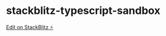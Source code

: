 # stackblitz-typescript-sandbox

[Edit on StackBlitz ⚡️](https://stackblitz.com/edit/typescript-b8govq)